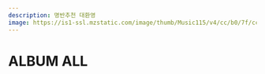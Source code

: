 ```yaml
---
description: 명반추천 대환영
image: https://is1-ssl.mzstatic.com/image/thumb/Music115/v4/cc/b0/7f/ccb07f0d-1530-00b0-244a-6332daffc2b9/dj.xnuhftrz.jpg/316x316bb.webp
---
```


# ALBUM ALL

<Music/>